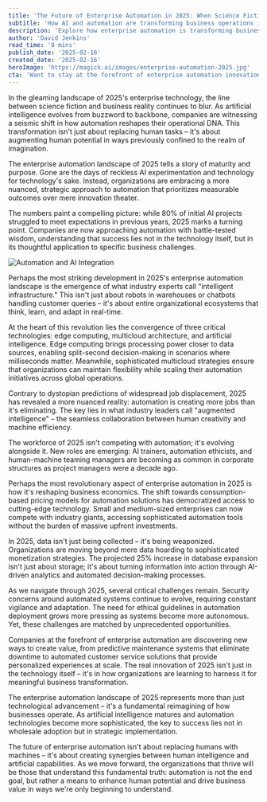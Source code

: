 ```yaml
---
title: 'The Future of Enterprise Automation in 2025: When Science Fiction Becomes Business Reality'
subtitle: 'How AI and automation are transforming business operations in 2025'
description: 'Explore how enterprise automation is transforming business operations in 2025, from intelligent infrastructure to the emergence of new job roles and the democratization of automation technology. Learn how companies are leveraging AI and automation to create value while maintaining the crucial human element in their digital transformation journey.'
author: 'David Jenkins'
read_time: '8 mins'
publish_date: '2025-02-16'
created_date: '2025-02-16'
heroImage: 'https://magick.ai/images/enterprise-automation-2025.jpg'
cta: 'Want to stay at the forefront of enterprise automation innovation? Follow us on LinkedIn to get exclusive insights, industry updates, and connect with thought leaders shaping the future of business technology.'
---
```


In the gleaming landscape of 2025's enterprise technology, the line between science fiction and business reality continues to blur. As artificial intelligence evolves from buzzword to backbone, companies are witnessing a seismic shift in how automation reshapes their operational DNA. This transformation isn't just about replacing human tasks – it's about augmenting human potential in ways previously confined to the realm of imagination.

The enterprise automation landscape of 2025 tells a story of maturity and purpose. Gone are the days of reckless AI experimentation and technology for technology's sake. Instead, organizations are embracing a more nuanced, strategic approach to automation that prioritizes measurable outcomes over mere innovation theater.

The numbers paint a compelling picture: while 80% of initial AI projects struggled to meet expectations in previous years, 2025 marks a turning point. Companies are now approaching automation with battle-tested wisdom, understanding that success lies not in the technology itself, but in its thoughtful application to specific business challenges.

![Automation and AI Integration](https://i.magick.ai/PIXE/1738406181101_magick_img.webp)

Perhaps the most striking development in 2025's enterprise automation landscape is the emergence of what industry experts call "intelligent infrastructure." This isn't just about robots in warehouses or chatbots handling customer queries – it's about entire organizational ecosystems that think, learn, and adapt in real-time.

At the heart of this revolution lies the convergence of three critical technologies: edge computing, multicloud architecture, and artificial intelligence. Edge computing brings processing power closer to data sources, enabling split-second decision-making in scenarios where milliseconds matter. Meanwhile, sophisticated multicloud strategies ensure that organizations can maintain flexibility while scaling their automation initiatives across global operations.

Contrary to dystopian predictions of widespread job displacement, 2025 has revealed a more nuanced reality: automation is creating more jobs than it's eliminating. The key lies in what industry leaders call "augmented intelligence" – the seamless collaboration between human creativity and machine efficiency.

The workforce of 2025 isn't competing with automation; it's evolving alongside it. New roles are emerging: AI trainers, automation ethicists, and human-machine teaming managers are becoming as common in corporate structures as project managers were a decade ago.

Perhaps the most revolutionary aspect of enterprise automation in 2025 is how it's reshaping business economics. The shift towards consumption-based pricing models for automation solutions has democratized access to cutting-edge technology. Small and medium-sized enterprises can now compete with industry giants, accessing sophisticated automation tools without the burden of massive upfront investments.

In 2025, data isn't just being collected – it's being weaponized. Organizations are moving beyond mere data hoarding to sophisticated monetization strategies. The projected 25% increase in database expansion isn't just about storage; it's about turning information into action through AI-driven analytics and automated decision-making processes.

As we navigate through 2025, several critical challenges remain. Security concerns around automated systems continue to evolve, requiring constant vigilance and adaptation. The need for ethical guidelines in automation deployment grows more pressing as systems become more autonomous. Yet, these challenges are matched by unprecedented opportunities.

Companies at the forefront of enterprise automation are discovering new ways to create value, from predictive maintenance systems that eliminate downtime to automated customer service solutions that provide personalized experiences at scale. The real innovation of 2025 isn't just in the technology itself – it's in how organizations are learning to harness it for meaningful business transformation.

The enterprise automation landscape of 2025 represents more than just technological advancement – it's a fundamental reimagining of how businesses operate. As artificial intelligence matures and automation technologies become more sophisticated, the key to success lies not in wholesale adoption but in strategic implementation.

The future of enterprise automation isn't about replacing humans with machines – it's about creating synergies between human intelligence and artificial capabilities. As we move forward, the organizations that thrive will be those that understand this fundamental truth: automation is not the end goal, but rather a means to enhance human potential and drive business value in ways we're only beginning to understand.